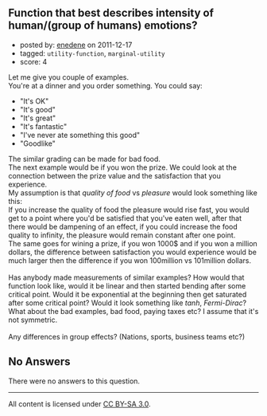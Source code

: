 ## Function that best describes intensity of human/(group of humans) emotions?

- posted by: [enedene](https://stackexchange.com/users/-1/498-enedene) on 2011-12-17
- tagged: `utility-function`, `marginal-utility`
- score: 4

Let me give you couple of examples. <br>
You're at a dinner and you order something. You could say:<br>

 - "It's OK"
 - "It's good"
 - "It's great"
 - "It's fantastic"
 - "I've never ate something this good"
 - "Goodlike"

The similar grading can be made for bad food.<br>
The next example would be if you won the prize. We could look at the connection between the prize value and the satisfaction that you experience.
<br>
My assumption is that <i>quality of food</i> vs <i>pleasure</i> would look something like this: <br>
If you increase the quality of food the pleasure would rise fast, you would get to a point where you'd be satisfied that you've eaten well, after that there would be dampening of an effect, if you could increase the food quality to infinity, the pleasure would remain constant after one point.<br>
The same goes for wining a prize, if you won 1000$ and if you won a million dollars, the difference between satisfaction you would experience would be much larger then the difference if you won 100million vs 101million dollars.<br>
<br>
Has anybody made measurements of similar examples? How would that function look like, would it be linear and then started bending after some critical point. Would it be exponential at the beginning then get saturated after some critical point? Would it look something like <i>tanh</i>, <i>Fermi-Dirac</i>?<br>
What about the bad examples, bad food, paying taxes etc? I assume that it's not symmetric.<br>
<br>
Any differences in group effects? (Nations, sports, business teams etc?)

## No Answers

There were no answers to this question.


---

All content is licensed under [CC BY-SA 3.0](https://creativecommons.org/licenses/by-sa/3.0/).
